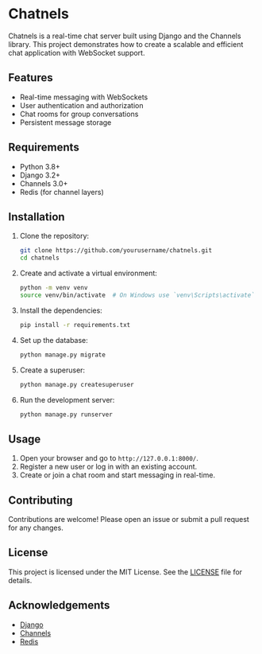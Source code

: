 # Chatnels

Chatnels is a real-time chat server built using Django and the Channels library. This project demonstrates how to create a scalable and efficient chat application with WebSocket support.

## Features

- Real-time messaging with WebSockets
- User authentication and authorization
- Chat rooms for group conversations
- Persistent message storage

## Requirements

- Python 3.8+
- Django 3.2+
- Channels 3.0+
- Redis (for channel layers)

## Installation

1. Clone the repository:
    ```bash
    git clone https://github.com/yourusername/chatnels.git
    cd chatnels
    ```

2. Create and activate a virtual environment:
    ```bash
    python -m venv venv
    source venv/bin/activate  # On Windows use `venv\Scripts\activate`
    ```

3. Install the dependencies:
    ```bash
    pip install -r requirements.txt
    ```

4. Set up the database:
    ```bash
    python manage.py migrate
    ```

5. Create a superuser:
    ```bash
    python manage.py createsuperuser
    ```

6. Run the development server:
    ```bash
    python manage.py runserver
    ```

## Usage

1. Open your browser and go to `http://127.0.0.1:8000/`.
2. Register a new user or log in with an existing account.
3. Create or join a chat room and start messaging in real-time.

## Contributing

Contributions are welcome! Please open an issue or submit a pull request for any changes.

## License

This project is licensed under the MIT License. See the [LICENSE](LICENSE) file for details.

## Acknowledgements

- [Django](https://www.djangoproject.com/)
- [Channels](https://channels.readthedocs.io/en/stable/)
- [Redis](https://redis.io/)
